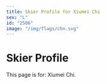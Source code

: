 ```yaml
---
title: Skier Profile for Xiumei Chi
sex: "L"
id: "2506"
image: "/img/flags/chn.svg" 
---
```


# Skier Profile

This page is for: Xiumei Chi.
    